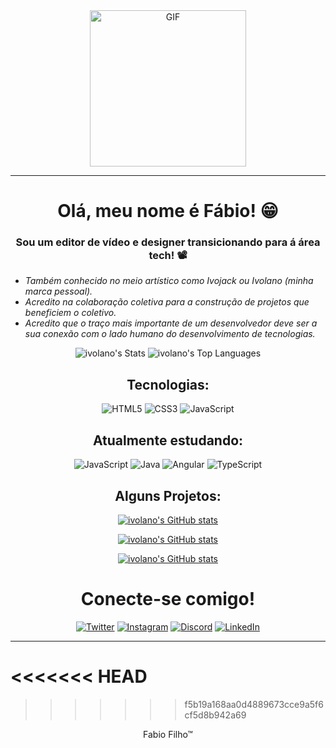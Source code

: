 <div align="center">
    <img align="center" height="250px" width="250px" alt="GIF" src="https://sat02pap004files.storage.live.com/y4ms8KVEMbnJ5lp7tQAUp2PoHv28s5qniI0MTZM7n1hVUQBImp2eywzDwLc0R1NMWFqDFKR7WW3gh5hdX2Prv72oT3ehREiQstkXLiimNWjYQ-OKitn35dY5CPaS91KsYNlCwo2EBdKtk9IVOe7D6LLAGC0Hjv-LUod91bMMSJm0pMqoBx7R37Vps51WaMzHS9iQtSIYYnj29Iox6aQCXJkKV2pgJ8a-A87oSTyWH4CjmQ?encodeFailures=1&width=601&height=601"/>
 </div>

---

<div align="center"> 

# Olá, meu nome é Fábio! 😁


### Sou um editor de vídeo e designer transicionando para á área tech! 📽️
</div>
<ul>
    <li><i>Também conhecido no meio artístico como Ivojack ou Ivolano (minha marca pessoal).</li>
    <li>Acredito na colaboração coletiva para a construção de projetos que beneficiem o coletivo.</li>
    <li>Acredito que o traço mais importante de um desenvolvedor deve ser a sua conexão com o lado humano do desenvolvimento de tecnologias.</i></li>
</ul>

<div align="center">

![ivolano's Stats](https://github-readme-stats.vercel.app/api?username=ivolano&theme=dark&show_icons=true&hide_border=true&count_private=true) 
![ivolano's Top Languages](https://github-readme-stats.vercel.app/api/top-langs/?username=ivolano&theme=dark&show_icons=true&hide_border=true&layout=compact)

## Tecnologias:
![HTML5](https://img.shields.io/badge/HTML5-000?style=for-the-badge&logo=html5)
![CSS3](https://img.shields.io/badge/CSS3-000?style=for-the-badge&logo=css3&logoColor=264CE4)
![JavaScript](https://img.shields.io/badge/JavaScript-000?style=for-the-badge&logo=javascript)

## Atualmente estudando:
![JavaScript](https://img.shields.io/badge/JavaScript-000?style=for-the-badge&logo=javascript)
![Java](https://img.shields.io/badge/Java-000?style=for-the-badge&logo=java)
![Angular](https://img.shields.io/badge/Angular-000?style=for-the-badge&logo=angular&logoColor=C3002F)
![TypeScript](https://img.shields.io/badge/TypeScript-000?style=for-the-badge&logo=typescript)

## Alguns Projetos:

[![ivolano's GitHub stats](https://github-readme-stats.vercel.app/api/pin/?username=ivolano&repo=rock-paper-scissors&show_owner=true&theme=dark)](https://github.com/anuraghazra/github-readme-stats)

[![ivolano's GitHub stats](https://github-readme-stats.vercel.app/api/pin/?username=ivolano&repo=Landing-Page&show_owner=true&theme=dark)](https://github.com/anuraghazra/github-readme-stats)

[![ivolano's GitHub stats](https://github-readme-stats.vercel.app/api/pin/?username=ivolano&repo=dio-lab-open-source&show_owner=true&theme=dark)](https://github.com/anuraghazra/github-readme-stats)


# Conecte-se comigo!

[![Twitter](https://img.shields.io/badge/Twitter-000?style=for-the-badge&logo=twitter)](https://twitter.com/ivojackk)
[![Instagram](https://img.shields.io/badge/Instagram-000?style=for-the-badge&logo=instagram)](https://www.instagram.com/ivojackk/)
[![Discord](https://img.shields.io/badge/Discord-000?style=for-the-badge&logo=discord)](https://discord.com/users/ivolano)
[![LinkedIn](https://img.shields.io/badge/LinkedIn-000?style=for-the-badge&logo=linkedin&logoColor=0E76A8)](https://www.linkedin.com/in/fabio-filho-ivolano/)

</div>

---
<<<<<<< HEAD
=======

>>>>>>> f5b19a168aa0d4889673cce9a5f6cf5d8b942a69
<div align="center">
Fabio Filho™
</div>